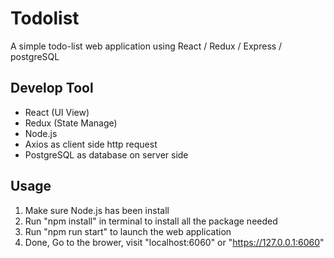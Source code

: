 # Todolist
A simple todo-list web application using React / Redux / Express / postgreSQL

## Develop Tool
* React (UI View)
* Redux (State Manage)
* Node.js
* Axios as client side http request
* PostgreSQL as database on server side

## Usage
1. Make sure Node.js has been install
2. Run "npm install" in terminal to install all the package needed
3. Run "npm run start" to launch the web application
4. Done, Go to the brower, visit "localhost:6060" or "https://127.0.0.1:6060"
